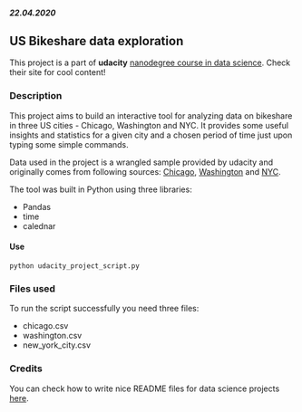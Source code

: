 ##### 22.04.2020

## US Bikeshare data exploration
This project is a part of **udacity** [nanodegree course in data science](https://www.udacity.com/course/programming-for-data-science-nanodegree--nd104). Check their site for cool content!

### Description
This project aims to build an interactive tool for analyzing data on bikeshare in three US cities - Chicago, Washington and NYC. It provides some useful insights and statistics for a given city and a chosen period of time just upon typing some simple commands.

Data used in the project is a wrangled sample provided by udacity and originally comes from following sources: [Chicago](https://www.divvybikes.com/system-data), [Washington](https://www.capitalbikeshare.com/system-data) and [NYC](https://www.citibikenyc.com/system-data).

The tool was built in Python using three libraries:
- Pandas
- time
- calednar

#### Use

```
python udacity_project_script.py
```

### Files used
To run the script successfully you need three files:
 - chicago.csv
 - washington.csv
 - new_york_city.csv


### Credits
You can check how to write nice README files for data science projects [here](https://github.com/sfbrigade/data-science-wg/blob/master/dswg_project_resources/Project-README-template.md#project-introobjective).
